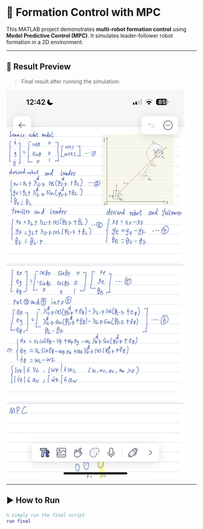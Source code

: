 # 🧭 Formation Control with MPC

This MATLAB project demonstrates **multi-robot formation control** using **Model Predictive Control (MPC)**. It simulates leader-follower robot formation in a 2D environment.

---

## 📸 Result Preview

> Final result after running the simulation:

![Formation Result](https://github.com/caesar1457/Formation-Control-with-MPC/raw/main/20231024_000727000_iOS.jpg)

---

## ▶️ How to Run

```matlab
% Simply run the final script
run final
